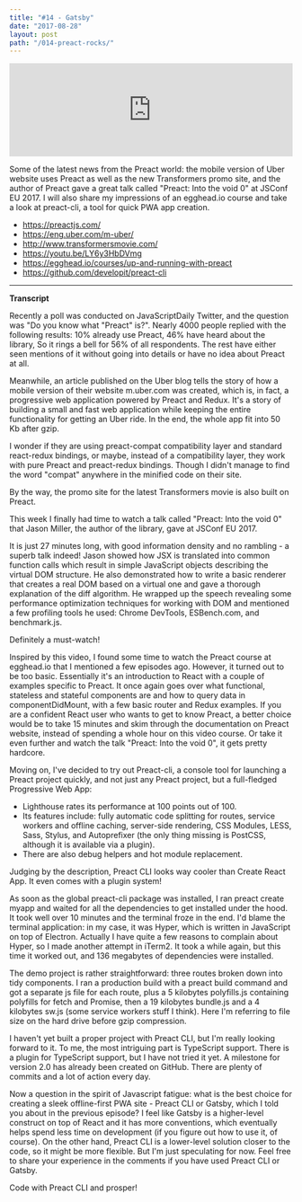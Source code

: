 ```yaml
---
title: "#14 - Gatsby"
date: "2017-08-28"
layout: post
path: "/014-preact-rocks/"
---
```


<iframe width="100%" height="166" scrolling="no" frameborder="no" src="https://w.soundcloud.com/player/?url=https%3A//api.soundcloud.com/tracks/339823001&amp;color=ff5500&amp;auto_play=false&amp;hide_related=false&amp;show_comments=true&amp;show_user=true&amp;show_reposts=false"></iframe>

Some of the latest news from the Preact world: the mobile version of Uber website uses Preact as well as the new Transformers promo site, and the author of Preact gave a great talk called "Preact: Into the void 0" at JSConf EU 2017. I will also share my impressions of an egghead.io course and take a look at preact-cli, a tool for quick PWA app creation.

- https://preactjs.com/
- https://eng.uber.com/m-uber/
- http://www.transformersmovie.com/
- https://youtu.be/LY6y3HbDVmg
- https://egghead.io/courses/up-and-running-with-preact
- https://github.com/developit/preact-cli

---
**Transcript**

Recently a poll was conducted on JavaScriptDaily Twitter, and the question was "Do you know what "Preact" is?". Nearly 4000 people replied with the following results: 10% already use Preact, 46% have heard about the library, So it rings a bell for 56% of all respondents. The rest have either seen mentions of it without going into details or have no idea about Preact at all.

Meanwhile, an article published on the Uber blog tells the story of how a mobile version of their website m.uber.com was created, which is, in fact, a progressive web application powered by Preact and Redux. It's a story of building a small and fast web application while keeping the entire functionality for getting an Uber ride. In the end, the whole app fit into 50 Kb after gzip.

I wonder if they are using preact-compat compatibility layer and standard react-redux bindings, or maybe, instead of a compatibility layer, they work with pure Preact and preact-redux bindings. Though I didn't manage to find the word "compat" anywhere in the minified code on their site.

By the way, the promo site for the latest Transformers movie is also built on Preact.

This week I finally had time to watch a talk called "Preact: Into the void 0" that Jason Miller, the author of the library, gave at JSConf EU 2017.

It is just 27 minutes long, with good information density and no rambling - a superb talk indeed! Jason showed how JSX is translated into common function calls which result in simple JavaScript objects describing the virtual DOM structure. He also demonstrated how to write a basic renderer that creates a real DOM based on a virtual one and gave a thorough explanation of the diff algorithm.  He wrapped up the speech revealing some performance optimization techniques for working with DOM and mentioned a few profiling tools he used:  Chrome DevTools, ESBench.com, and benchmark.js.

Definitely a must-watch!

Inspired by this video, I found some time to watch the Preact course at egghead.io that I mentioned a few episodes ago. However, it turned out to be too basic. Essentially it's an introduction to React with a couple of examples specific to Preact. It once again goes over what functional, stateless and stateful components are and how to query data in componentDidMount, with a few basic router and Redux examples. If you are a confident React user who wants to get to know Preact, a better choice would be to take 15 minutes and skim through the documentation on Preact website, instead of spending a whole hour on this video course. Or take it even further and watch the talk "Preact: Into the void 0", it gets pretty hardcore. 

Moving on, I've decided to try out Preact-cli, a console tool for launching a Preact project quickly, and not just any Preact project, but a full-fledged Progressive Web App:
- Lighthouse rates its performance at 100 points out of 100.
- Its features include: 
fully automatic code splitting for routes,
service workers and offline caching, 
server-side rendering,
CSS Modules, LESS, Sass, Stylus, and Autoprefixer (the only thing missing is PostCSS, although it is available via a plugin). 
- There are also debug helpers and hot module replacement. 

Judging by the description, Preact CLI looks way cooler than Create React App.
It even comes with a plugin system!

As soon as the global preact-cli package was installed, I ran preact create myapp and waited for all the dependencies to get installed under the hood. It took well over 10 minutes and the terminal froze in the end. I'd blame the terminal application: in my case, it was Hyper, which is written in JavaScript on top of Electron. Actually I have quite a few reasons to complain about Hyper, so I made another attempt in iTerm2. It took a while again, but this time it worked out, and 136 megabytes of dependencies were installed.

The demo project is rather straightforward: three routes broken down into tidy components. I ran a production build with a preact build command and got a separate js file for each route, plus a 5 kilobytes polyfills.js containing polyfills for fetch and Promise, then a 19 kilobytes bundle.js and a 4 kilobytes sw.js (some service workers stuff I think). Here I'm referring to file size on the hard drive before gzip compression. 

I haven't yet built a proper project with Preact CLI, but I'm really looking forward to it. To me, the most intriguing part is TypeScript support. There is a plugin for TypeScript support, but I have not tried it yet. A milestone for version 2.0 has already been created on GitHub. There are plenty of commits and a lot of action every day. 

Now a question in the spirit of Javascript fatigue: what is the best choice for creating a sleek offline-first PWA site - Preact CLI or Gatsby, which I told you about in the previous episode? I feel like Gatsby is a higher-level construct on top of React and it has more conventions, which eventually helps spend less time on development (if you figure out how to use it, of course). On the other hand, Preact CLI is a lower-level solution closer to the code, so it might be more flexible. But I'm just speculating for now. Feel free to share your experience in the comments if you have used Preact CLI or Gatsby.

Code with Preact CLI and prosper!



